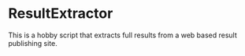 # ResultExtractor
This is a hobby script that extracts full results from a web based result publishing site. 
